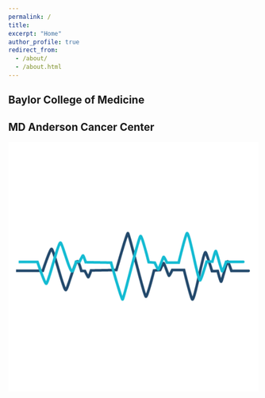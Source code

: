 ```yaml
---
permalink: /
title: 
excerpt: "Home"
author_profile: true
redirect_from: 
  - /about/
  - /about.html
---
```

## Baylor College of Medicine

## MD Anderson Cancer Center

![](/zAfk6Yr.gif)


